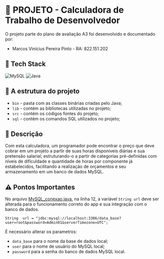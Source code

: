 # 🧮 PROJETO - Calculadora de Trabalho de Desenvolvedor

O projeto parte do plano de avaliação A3 foi desenvolvido e documentado por:
 - Marcos Vinícius Pereira Pinto - RA: 822.151.202	

## 💽 Tech Stack

![MySQL](https://img.shields.io/badge/mysql-%2300f.svg?style=for-the-badge&logo=mysql&logoColor=white)  ![Java](https://img.shields.io/badge/java-%23ED8B00.svg?style=for-the-badge&logo=java&logoColor=white)

## 📁 A estrutura do projeto

 - `bin` - pasta com as classes binárias criadas pelo Java;
 - `lib` - contém as bibliotecas utilizadas no projeto;
 - `src` - contém os códigos fontes do projeto;
 - `sql` - contém os comandos SQL utilizados no projeto;
 
 ## 📜 Descrição
 
 Com esta calculadora, um programador pode encontrar o preço que deve cobrar em um projeto a partir de suas horas disponíveis diárias e sua pretensão salarial; estruturando-o a partir de categorias pré-definidas com níveis de dificuldade e quantidade de horas por componente já estabelecidos, facilitando a realização de orçamentos e seu armazenamento em um banco de dados MySQL.
    
## ⚠️ Pontos Importantes
No arquivo [MySQL_conexao.java](https://github.com/DeVinc1/Calculadora_ProfissionalDesenvolvimento/blob/main/src/MySQL_conexao.java), na linha 12, a variável `String url`  deve ser alterada para o funcionamento correto do app e sua integração com o banco de dados.

    String  url = "jdbc:mysql://localhost:3306/data_base?user=root&password=Admin01&serverTimezone=UTC";
    

É necessário alterar os parametros:
 - `data_base` para o nome da base de dados local;
 - `user` para o nome de usuário do MySQL local;
 - `password` para a senha do banco de dados MySQL local. 
